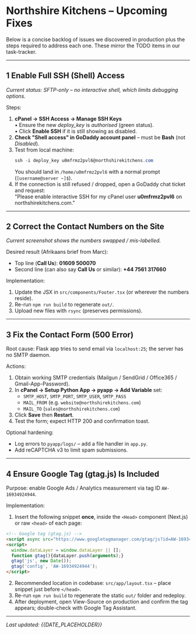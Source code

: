 # Northshire Kitchens – Upcoming Fixes

Below is a concise backlog of issues we discovered in production plus the steps required to address each one.  These mirror the TODO items in our task-tracker.

---

## 1  Enable Full SSH (Shell) Access  
_Current status: SFTP-only – no interactive shell, which limits debugging options._

Steps:
1. **cPanel → SSH Access → Manage SSH Keys**  
   • Ensure the new _deploy_key_ is *authorised* (green status).  
   • Click **Enable SSH** if it is still showing as disabled.
2. **Check "Shell access" in GoDaddy account panel** – must be **Bash** (not _Disabled_).
3. Test from local machine:  
   ```powershell
   ssh -i deploy_key u0mfrmz2pvl6@northshirekitchens.com
   ```
   You should land in `/home/u0mfrmz2pvl6` with a normal prompt (`[username@server ~]$`).
4. If the connection is still refused / dropped, open a GoDaddy chat ticket and request:  
   "Please enable interactive SSH for my cPanel user **u0mfrmz2pvl6** on northshirekitchens.com."

---

## 2  Correct the Contact Numbers on the Site  
_Current screenshot shows the numbers swapped / mis-labelled._

Desired result (Afrikaans brief from Marc):
* Top line (**Call Us**): **01609 500070**  
* Second line (can also say **Call Us** or similar): **+44 7561 317660**

Implementation:
1. Update the JSX in `src/components/Footer.tsx` (or wherever the numbers reside).  
2. Re-run `npm run build` to regenerate `out/`.  
3. Upload new files with `rsync` (preserves permissions).

---

## 3  Fix the Contact Form (500 Error)

Root cause: Flask app tries to send email via `localhost:25`; the server has no SMTP daemon.

Actions:
1. Obtain working SMTP credentials (Mailgun / SendGrid / Office365 / Gmail-App-Password).  
2. In **cPanel → Setup Python App → pyapp → Add Variable** set:
   * `SMTP_HOST`, `SMTP_PORT`, `SMTP_USER`, `SMTP_PASS`  
   * `MAIL_FROM` (e.g. `website@northshirekitchens.com`)  
   * `MAIL_TO` (`sales@northshirekitchens.com`)
3. Click **Save** then **Restart**.  
4. Test the form; expect HTTP 200 and confirmation toast.

Optional hardening:
* Log errors to `pyapp/logs/` – add a file handler in `app.py`.
* Add reCAPTCHA v3 to limit spam submissions.

---

## 4  Ensure Google Tag (gtag.js) Is Included

Purpose: enable Google Ads / Analytics measurement via tag ID `AW-16934924944`.

Implementation:
1. Insert the following snippet **once**, inside the `<Head>` component (Next.js) or raw `<head>` of each page:

```html
<!-- Google tag (gtag.js) -->
<script async src="https://www.googletagmanager.com/gtag/js?id=AW-16934924944"></script>
<script>
  window.dataLayer = window.dataLayer || [];
  function gtag(){dataLayer.push(arguments);}
  gtag('js', new Date());
  gtag('config', 'AW-16934924944');
</script>
```

2. Recommended location in codebase: `src/app/layout.tsx` – place snippet just before `</head>`.
3. Re-run `npm run build` to regenerate the static `out/` folder and redeploy.
4. After deployment, open View-Source on production and confirm the tag appears; double-check with Google Tag Assistant.

---

_Last updated: {{DATE_PLACEHOLDER}}_ 